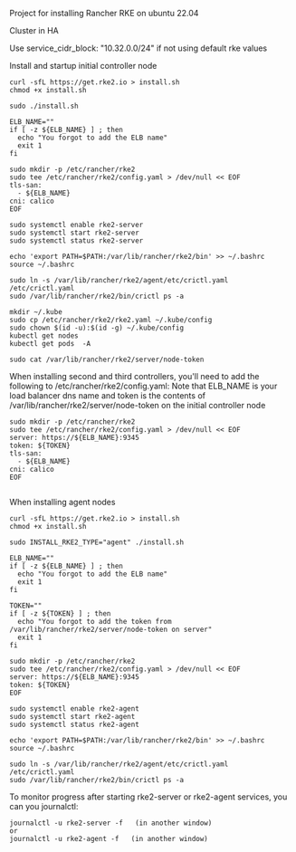 Project for installing Rancher RKE on ubuntu 22.04

Cluster in HA 

Use service_cidr_block: "10.32.0.0/24" if not using default rke values

Install and startup initial controller node

```
curl -sfL https://get.rke2.io > install.sh
chmod +x install.sh 

sudo ./install.sh

ELB_NAME=""
if [ -z ${ELB_NAME} ] ; then
  echo "You forgot to add the ELB name"
  exit 1
fi

sudo mkdir -p /etc/rancher/rke2
sudo tee /etc/rancher/rke2/config.yaml > /dev/null << EOF
tls-san: 
  - ${ELB_NAME}
cni: calico
EOF

sudo systemctl enable rke2-server
sudo systemctl start rke2-server
sudo systemctl status rke2-server

echo 'export PATH=$PATH:/var/lib/rancher/rke2/bin' >> ~/.bashrc
source ~/.bashrc

sudo ln -s /var/lib/rancher/rke2/agent/etc/crictl.yaml /etc/crictl.yaml
sudo /var/lib/rancher/rke2/bin/crictl ps -a

mkdir ~/.kube
sudo cp /etc/rancher/rke2/rke2.yaml ~/.kube/config
sudo chown $(id -u):$(id -g) ~/.kube/config
kubectl get nodes
kubectl get pods  -A

sudo cat /var/lib/rancher/rke2/server/node-token

```

When installing second and third controllers, you'll need to add the following to 
/etc/rancher/rke2/config.yaml:  Note that ELB_NAME is your load balancer dns name
and token is the contents of /var/lib/rancher/rke2/server/node-token on the initial 
controller node

```
sudo mkdir -p /etc/rancher/rke2
sudo tee /etc/rancher/rke2/config.yaml > /dev/null << EOF
server: https://${ELB_NAME}:9345
token: ${TOKEN}
tls-san: 
  - ${ELB_NAME}
cni: calico
EOF


```

When installing agent nodes

```
curl -sfL https://get.rke2.io > install.sh
chmod +x install.sh 

sudo INSTALL_RKE2_TYPE="agent" ./install.sh

ELB_NAME=""
if [ -z ${ELB_NAME} ] ; then
  echo "You forgot to add the ELB name"
  exit 1
fi

TOKEN=""
if [ -z ${TOKEN} ] ; then
  echo "You forgot to add the token from /var/lib/rancher/rke2/server/node-token on server"
  exit 1
fi

sudo mkdir -p /etc/rancher/rke2
sudo tee /etc/rancher/rke2/config.yaml > /dev/null << EOF
server: https://${ELB_NAME}:9345
token: ${TOKEN}
EOF

sudo systemctl enable rke2-agent
sudo systemctl start rke2-agent
sudo systemctl status rke2-agent

echo 'export PATH=$PATH:/var/lib/rancher/rke2/bin' >> ~/.bashrc
source ~/.bashrc

sudo ln -s /var/lib/rancher/rke2/agent/etc/crictl.yaml /etc/crictl.yaml
sudo /var/lib/rancher/rke2/bin/crictl ps -a

```

To monitor progress  after starting rke2-server or rke2-agent services, you can you journalctl:
```
journalctl -u rke2-server -f   (in another window)
or
journalctl -u rke2-agent -f   (in another window)
```
